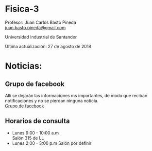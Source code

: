 # Fisica-3

Profesor: Juan Carlos Basto Pineda  
juan.basto.pineda@gmail.com

Universidad Industrial de Santander

Última actualización: 27 de agosto de 2018  

# Noticias:

## Grupo de facebook

Allí se dejarán las informaciones ms importantes, de modo que reciban notificaciones y no se pierdan ninguna noticia.  
[Grupo de facebook](https://www.facebook.com/groups/2399684220056824/?fb_dtsg_ag=AdxTKGzUtRVJ2_gRu98gH79Zdk3Ts7mJKXSXi6S3l2gnBg%3AAdykMQv33FziKO5o5bslxFmXbrXAgeLoCprUrmpGjsKHNw "Física3 yeah!")  

## Horarios de consulta

* Lunes 9:00 - 10:00 a.m  
Salón 315 de LL
* Lunes 2:00 - 3:00 p.m
Salón por definir




